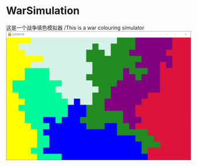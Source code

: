 # WarSimulation
这是一个战争填色模拟器 /This is a war colouring simulator
![image](https://github.com/Jinger52035/WarSimulation/blob/main/Image/1.png)
